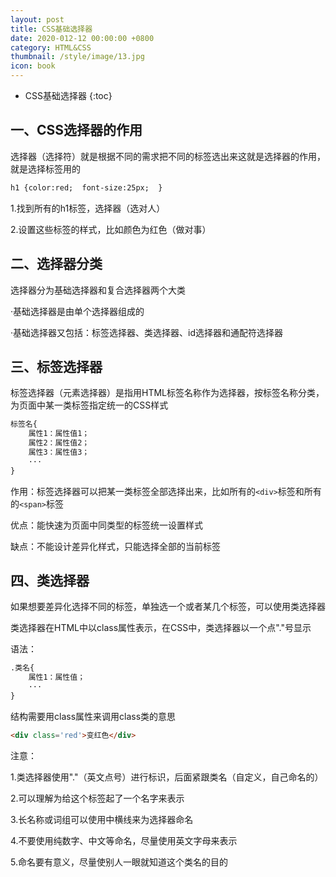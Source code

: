```yaml
---
layout: post
title: CSS基础选择器
date: 2020-012-12 00:00:00 +0800
category: HTML&CSS
thumbnail: /style/image/13.jpg
icon: book
---
```



* CSS基础选择器
{:toc}

## 一、CSS选择器的作用
选择器（选择符）就是根据不同的需求把不同的标签选出来这就是选择器的作用，就是选择标签用的  

```html
h1 {color:red;  font-size:25px;  }
```
1.找到所有的h1标签，选择器（选对人）  

2.设置这些标签的样式，比如颜色为红色（做对事）  

## 二、选择器分类
选择器分为基础选择器和复合选择器两个大类  

·基础选择器是由单个选择器组成的  

·基础选择器又包括：标签选择器、类选择器、id选择器和通配符选择器  

## 三、标签选择器
标签选择器（元素选择器）是指用HTML标签名称作为选择器，按标签名称分类，为页面中某一类标签指定统一的CSS样式  

```html
标签名{
    属性1：属性值1；
    属性2：属性值2；
    属性3：属性值3；
    ···
}
```
作用：标签选择器可以把某一类标签全部选择出来，比如所有的`<div>`标签和所有的`<span>`标签  

优点：能快速为页面中同类型的标签统一设置样式  

缺点：不能设计差异化样式，只能选择全部的当前标签  

## 四、类选择器
如果想要差异化选择不同的标签，单独选一个或者某几个标签，可以使用类选择器  

类选择器在HTML中以class属性表示，在CSS中，类选择器以一个点"."号显示  

语法：  

```html
.类名{
    属性1：属性值；
    ···
}
```
结构需要用class属性来调用class类的意思  

```html
<div class='red'>变红色</div>
```
注意：  

1.类选择器使用"."（英文点号）进行标识，后面紧跟类名（自定义，自己命名的）  

2.可以理解为给这个标签起了一个名字来表示  

3.长名称或词组可以使用中横线来为选择器命名  

4.不要使用纯数字、中文等命名，尽量使用英文字母来表示  

5.命名要有意义，尽量使别人一眼就知道这个类名的目的  

